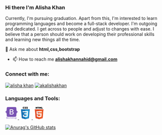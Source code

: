 ### Hi there I'm Alisha Khan

Currently, I'm pursuing graduation. Apart from this, I'm interested to learn programming languages and become a full-stack developer. I'm outgoing and dedicated. I get across to people and adjust to changes with ease. I believe that a person should work on developing their professional skills and learning new things all the time.

 💬 Ask me about **html,css,bootstrap**

- 📫 How to reach me **alishakhannahid@gmail.com**

<h3 align="left">Connect with me:</h3>
<p align="left">
<a href="https://linkedin.com/in/alisha khan" target="blank"><img align="center" src="https://raw.githubusercontent.com/rahuldkjain/github-profile-readme-generator/master/src/images/icons/Social/linked-in-alt.svg" alt="alisha khan" height="30" width="40" /></a>
<a href="https://instagram.com/akalishakhan" target="blank"><img align="center" src="https://raw.githubusercontent.com/rahuldkjain/github-profile-readme-generator/master/src/images/icons/Social/instagram.svg" alt="akalishakhan" height="30" width="40" /></a>
</p>

<h3 align="left">Languages and Tools:</h3>
<p align="left"> <a href="https://getbootstrap.com" target="_blank" rel="noreferrer"> <img src="https://raw.githubusercontent.com/devicons/devicon/master/icons/bootstrap/bootstrap-plain-wordmark.svg" alt="bootstrap" width="40" height="40"/> </a> <a href="https://www.w3schools.com/css/" target="_blank" rel="noreferrer"> <img src="https://raw.githubusercontent.com/devicons/devicon/master/icons/css3/css3-original-wordmark.svg" alt="css3" width="40" height="40"/> </a> <a href="https://www.w3.org/html/" target="_blank" rel="noreferrer"> <img src="https://raw.githubusercontent.com/devicons/devicon/master/icons/html5/html5-original-wordmark.svg" alt="html5" width="40" height="40"/> </a> </p>


[![Anurag's GitHub stats](https://github-readme-stats.vercel.app/api?username=codewithalishakhan)](https://github.com/anuraghazra/github-readme-stats)

